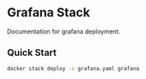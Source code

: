 # Grafana Stack

Documentation for grafana deployment.

## Quick Start

```bash
docker stack deploy -c grafana.yaml grafana
```
